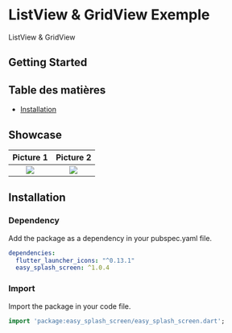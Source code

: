 # ListView & GridView Exemple

ListView & GridView

## Getting Started

## Table des matières

- [Installation](#installation)


## Showcase
| Picture 1 | Picture 2 |
|:---------:|:---------:|
| ![](https://github.com/oussemanaffetyy/ListView-GridView-Flutter/blob/main/assets/93323657/927311d2-54fc-4dc9-9b51-9cd828c3e042.png) | ![](https://github.com/oussemanaffetyy/ListView-GridView-Flutter/blob/main/assets/93323657/26c12d27-896b-4922-98f3-a9ba9a339f4c.png) |

## Installation


### Dependency
Add the package as a dependency in your pubspec.yaml file.
```yaml
dependencies:
  flutter_launcher_icons: "^0.13.1"
  easy_splash_screen: ^1.0.4
```

### Import
Import the package in your code file.
```dart
import 'package:easy_splash_screen/easy_splash_screen.dart';
```
